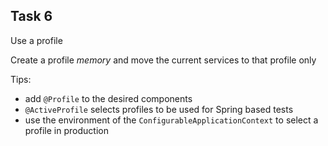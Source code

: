 Task 6
------

Use a profile

Create a profile _memory_ and move the current services to that profile only

Tips:

* add `@Profile` to the desired components
* `@ActiveProfile` selects profiles to be used for Spring based tests
* use the environment of the `ConfigurableApplicationContext` to select a profile in production
